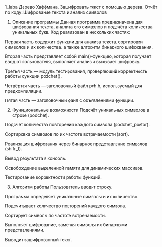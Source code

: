 1_laba
Дерево Хаффмана. Зашифровать текст с помощью дерева.
Отчёт по коду: Шифрование текста и анализ символов
1. Описание программы
Данная программа предназначена для шифрования текста, анализа его символов и подсчёта количества уникальных букв. Код реализован в нескольких частях:

Первая часть содержит функции для анализа текста, сортировки символов и их количества, а также алгоритм бинарного шифрования.

Вторая часть представляет собой main()-функцию, которая получает ввод от пользователя, выполняет анализ и вызывает шифровку.

Третья часть — модуль тестирования, проверяющий корректность работы функции podchet().

Четвёртая часть — заголовочный файл pch.h, используемый для предкомпиляции.

Пятая часть — заголовочный файл с объявлениями функций.

2. Функциональные возможности
Подсчёт уникальных символов в строке (podchet).

Подсчёт количества повторений каждого символа (podchet_povtor).

Сортировка символов по их частоте встречаемости (sort).

Реализация шифрования через бинарное представление символов (shifr_1).

Вывод результата в консоль.

Освобождение выделенной памяти для динамических массивов.

Тестирование корректности работы функций.

3. Алгоритм работы
Пользователь вводит строку.

Программа определяет уникальные символы и их количество.

Подсчитывает количество повторений каждого символа.

Сортирует символы по частоте встречаемости.

Выполняет шифрование, заменяя символы их бинарными представлениями.

Выводит зашифрованный текст.
